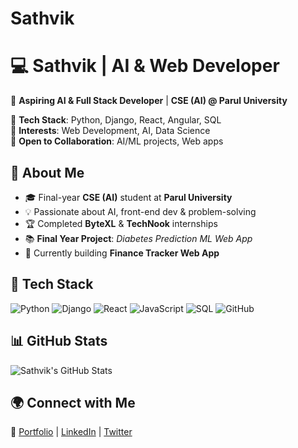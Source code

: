 # Sathvik
# 💻 Sathvik | AI & Web Developer  

🚀 **Aspiring AI & Full Stack Developer** | **CSE (AI) @ Parul University**  

🔹 **Tech Stack**: Python, Django, React, Angular, SQL  
🔹 **Interests**: Web Development, AI, Data Science  
🔹 **Open to Collaboration**: AI/ML projects, Web apps  

## 🌟 About Me  
- 🎓 Final-year **CSE (AI)** student at **Parul University**  
- 💡 Passionate about AI, front-end dev & problem-solving  
- 🏆 Completed **ByteXL** & **TechNook** internships  
- 📚 **Final Year Project**: *Diabetes Prediction ML Web App*  
- 🎯 Currently building **Finance Tracker Web App**  

## 🚀 Tech Stack  
![Python](https://img.shields.io/badge/Python-3776AB?style=for-the-badge&logo=python&logoColor=white)
![Django](https://img.shields.io/badge/Django-092E20?style=for-the-badge&logo=django&logoColor=white)
![React](https://img.shields.io/badge/React-61DAFB?style=for-the-badge&logo=react&logoColor=black)
![JavaScript](https://img.shields.io/badge/JavaScript-F7DF1E?style=for-the-badge&logo=javascript&logoColor=black)
![SQL](https://img.shields.io/badge/SQL-4479A1?style=for-the-badge&logo=postgresql&logoColor=white)
![GitHub](https://img.shields.io/badge/GitHub-181717?style=for-the-badge&logo=github&logoColor=white)

## 📊 GitHub Stats  
![Sathvik's GitHub Stats](https://github-readme-stats.vercel.app/api?username=5athvik&show_icons=true&theme=github_dark&count_private=true)

## 🌍 Connect with Me  
🔗 [Portfolio](https://5athvik.github.io/My_Website/) | [LinkedIn](https://linkedin.com/in/sathvik-jonnalagadda) | [Twitter](https://twitter.com/Adhi_Unte_Chalu)  
